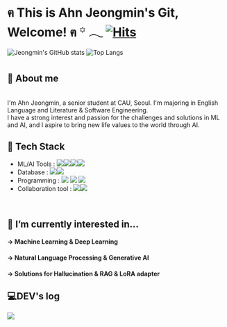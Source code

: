 # ฅ This is Ahn Jeongmin's Git, Welcome!  ฅ  ꙳ 𓂃 [![Hits](https://hits.seeyoufarm.com/api/count/incr/badge.svg?url=https%3A%2F%2Fgithub.com%2FAhn-Jeongmin&count_bg=%2311AC78&title_bg=%23555555&icon=github.svg&icon_color=%231DB67F&title=%E0%B8%85+Hits+%E0%B8%85&edge_flat=false)](https://hits.seeyoufarm.com) 

![Jeongmin's GitHub stats](https://github-readme-stats.vercel.app/api?username=Ahn-Jeongmin&show_icons=true&theme=dracula)
![Top Langs](https://github-readme-stats.vercel.app/api/top-langs/?username=Ahn-Jeongmin&layout=compact&theme=dracula)
#
## 🌱 About me
<br> I'm Ahn Jeongmin, a senior student at CAU, Seoul. I'm majoring in English Language and Literature & Software Engineering. </br>
I have a strong interest and passion for the challenges and solutions in ML and AI, and I aspire to bring new life values to the world through AI.
<br>  
## 🌱 Tech Stack
- ML/AI Tools : <img src="https://img.shields.io/badge/pytorch-EE4C2C?style=plastic&logo=pytorch&logoColor=white"><img src="https://img.shields.io/badge/tensorflow-FF6F00?style=plastic&logo=tensorflow&logoColor=white"><img src="https://img.shields.io/badge/scikitlearn-F7931E?style=plastic&logo=scikitlearn&logoColor=white"><img src="https://img.shields.io/badge/huggingface-FFD21E?style=plastic&logo=huggingface&logoColor=white">
- Database : <img src="https://img.shields.io/badge/mysql-4479A1?style=plastic&logo=mysql&logoColor=white"><img src="https://img.shields.io/badge/elasticsearch-005571?style=plastic&logo=elasticsearch&logoColor=white">
- Programming : <img src="https://img.shields.io/badge/python-3776AB?style=plastic&logo=python&logoColor=white"> <img src="https://img.shields.io/badge/Java-007396?style=plastic&logo=Java&logoColor=white"> <img src="https://img.shields.io/badge/linux-FCC624?style=plastic&logo=linux&logoColor=white">
- Collaboration tool : <img src="https://img.shields.io/badge/github-181717?style=plastic&logo=github&logoColor=white"><img src="https://img.shields.io/badge/confluence-172B4D?style=plastic&logo=confluence&logoColor=white">
<br>  

## 🌱 I’m currently interested in...
#### → Machine Learning & Deep Learning
#### → Natural Language Processing & Generative AI
#### → Solutions for Hallucination & RAG & LoRA adapter<br> 

## 💻DEV's log 
<a href="https://tingmins-swdeliveryservice.tistory.com/">
        <img src="https://img.shields.io/badge/Tistory-000000?style=for-the-badge&logo=Tistory&logoColor=white"> 
</a>

